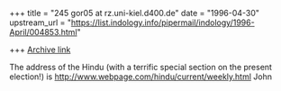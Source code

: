 +++
title = "245 gor05 at rz.uni-kiel.d400.de"
date = "1996-04-30"
upstream_url = "https://list.indology.info/pipermail/indology/1996-April/004853.html"

+++
[Archive link](https://list.indology.info/pipermail/indology/1996-April/004853.html)

The address of the Hindu (with a terrific special section on the present
election!) is http://www.webpage.com/hindu/current/weekly.html
John




